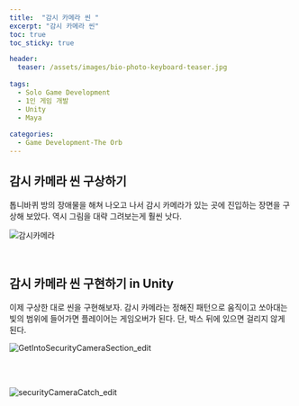 ```yaml
---
title:  "감시 카메라 씬 "
excerpt: "감시 카메라 씬"
toc: true
toc_sticky: true

header:
  teaser: /assets/images/bio-photo-keyboard-teaser.jpg
  
tags:
  - Solo Game Development
  - 1인 게임 개발
  - Unity
  - Maya
  
categories:
  - Game Development-The Orb
---
```

## 감시 카메라 씬 구상하기

톱니바퀴 방의 장애물을 해쳐 나오고 나서 감시 카메라가 있는 곳에 진입하는 장면을 구상해 보았다. 역시 그림을 대략 그려보는게 훨씬 낫다. <br>

![감시카메라](https://user-images.githubusercontent.com/73280175/104845918-3d28b880-591b-11eb-9e41-c2ed437fd078.jpg)

<br>

## 감시 카메라 씬 구현하기 in Unity

이제 구상한 대로 씬을 구현해보자. 감시 카메라는 정해진 패턴으로 움직이고 쏘아대는 빛의 범위에 들어가면 플레이어는 게임오버가 된다.
단, 박스 뒤에 있으면 걸리지 않게 된다.

![GetIntoSecurityCameraSection_edit](https://user-images.githubusercontent.com/73280175/104845925-44e85d00-591b-11eb-8b05-52de29fa9220.gif)

<br><br>

![securityCameraCatch_edit](https://user-images.githubusercontent.com/73280175/104845931-47e34d80-591b-11eb-8d06-e4199fa326fc.gif)


